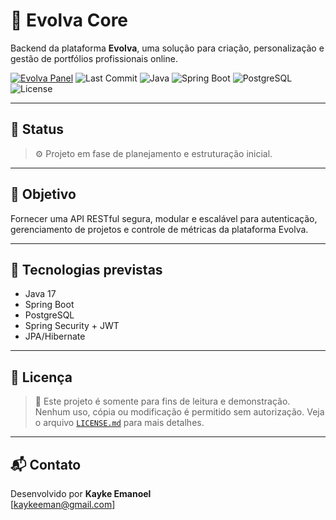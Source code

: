 # 🧩 Evolva Core

Backend da plataforma **Evolva**, uma solução para criação, personalização e gestão de portfólios profissionais online.

[![Evolva Panel](https://img.shields.io/badge/👁️%20Ver%20Frontend-evolva--panel-blue?style=flat-square)](https://github.com/Eman134/evolva-panel)
![Last Commit](https://img.shields.io/github/last-commit/Eman134/evolva-core?style=flat-square)
![Java](https://img.shields.io/badge/Java-17-blue?style=flat-square)
![Spring Boot](https://img.shields.io/badge/Spring_Boot-3.1-green?style=flat-square)
![PostgreSQL](https://img.shields.io/badge/PostgreSQL-BD-blue?style=flat-square)
![License](https://img.shields.io/badge/license-read--only-red?style=flat-square)

---

## 📌 Status

> ⚙️ Projeto em fase de planejamento e estruturação inicial.

---

## 🎯 Objetivo

Fornecer uma API RESTful segura, modular e escalável para autenticação, gerenciamento de projetos e controle de métricas da plataforma Evolva.

---

## 🧪 Tecnologias previstas

- Java 17
- Spring Boot
- PostgreSQL
- Spring Security + JWT
- JPA/Hibernate

---

## 📝 Licença

> 📎 Este projeto é somente para fins de leitura e demonstração.  
> Nenhum uso, cópia ou modificação é permitido sem autorização.
> Veja o arquivo [`LICENSE.md`](./LICENSE.md) para mais detalhes.

---

## 📬 Contato

Desenvolvido por **Kayke Emanoel**  
[kaykeeman@gmail.com]
